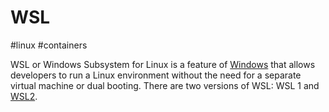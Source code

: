 # WSL

#linux #containers 

WSL or Windows Subsystem for Linux is a feature of [Windows](Windows) that allows developers to run a Linux environment without the need for a separate virtual machine or dual booting. There are two versions of WSL: WSL 1 and [WSL2](Cyber%20Operations/Operation%20Tools/WSL2.md).